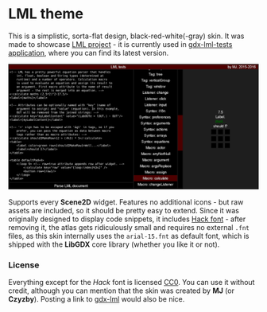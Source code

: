 # LML theme

This is a simplistic, sorta-flat design, black-red-white(-gray) skin. It was made to
showcase [LML project](https://github.com/czyzby/gdx-lml/tree/master/lml) - it is currently used
in [gdx-lml-tests application](https://github.com/czyzby/gdx-lml/tree/master/examples/gdx-lml-tests), where you can find
its latest version.

![LML](preview.png)

Supports every **Scene2D** widget. Features no additional icons - but raw assets are included, so it should be pretty
easy to extend. Since it was originally designed to display code snippets, it
includes [Hack font](https://github.com/chrissimpkins/Hack) - after removing it, the atlas gets ridiculously small and
requires no external `.fnt` files, as this skin internally uses the `arial-15.fnt` as default font, which is shipped
with the **LibGDX** core library (whether you like it or not).

### License

Everything except for the *Hack* font is licensed [CC0](https://creativecommons.org/publicdomain/zero/1.0/). You can use
it without credit, although you can mention that the skin was created by **MJ** (or **Czyzby**). Posting a link
to [gdx-lml](https://github.com/czyzby/gdx-lml) would also be nice.
